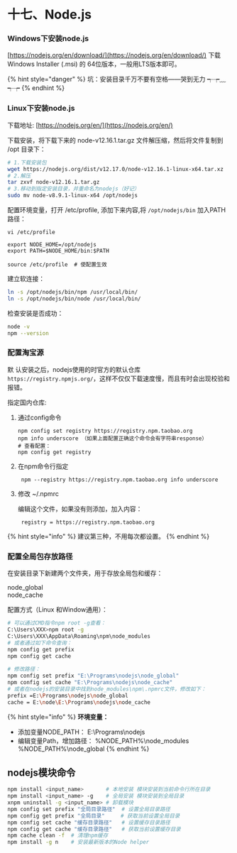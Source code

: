 # 十七、Node.js

### Windows下安装node.js <a id="windows&#x4E0B;&#x5B89;&#x88C5;nodejs"></a>

[https://nodejs.org/en/download/](https://nodejs.org/en/download/) 下载 Windows Installer \(.msi\) 的 64位版本，一般用LTS版本即可。

{% hint style="danger" %}
 坑：安装目录千万不要有空格——哭到无力 ┭┮﹏┭┮
{% endhint %}

### Linux下安装node.js <a id="linux&#x4E0B;&#x5B89;&#x88C5;nodejs"></a>

下载地址: [https://nodejs.org/en/](https://nodejs.org/en/)

下载安装，将下载下来的 node-v12.16.1.tar.gz 文件解压缩，然后将文件复制到 /opt 目录下：

```bash
# 1.下载安装包
wget https://nodejs.org/dist/v12.17.0/node-v12.16.1-linux-x64.tar.xz
# 2.解压
tar zxvf node-v12.16.1.tar.gz
# 3.移动到指定安装目录，并重命名为nodejs（好记）
sudo mv node-v8.9.1-linux-x64 /opt/nodejs
```

 配置环境变量，打开 /etc/profile, 添加下来内容,将 `/opt/nodejs/bin` 加入PATH 路径：

```
vi /etc/profile

export NODE_HOME=/opt/nodejs
export PATH=$NODE_HOME/bin:$PATH

source /etc/profile  # 使配置生效
```

建立软连接：

```bash
ln -s /opt/nodejs/bin/npm /usr/local/bin/
ln -s /opt/nodejs/bin/node /usr/local/bin/
```

检查安装是否成功：

```bash
node -v
npm --version
```

### 配置淘宝源

默 认安装之后，nodejs使用的时官方的默认仓库 `https://registry.npmjs.org/`，这样不仅仅下载速度慢，而且有时会出现校验和报错。

指定国内仓库:

1. 通过config命令

   ```text
   npm config set registry https://registry.npm.taobao.org
   npm info underscore （如果上面配置正确这个命令会有字符串response）
   # 查看配置：
   npm config get registry 
   ```

2. 在npm命令行指定

   ```text
    npm --registry https://registry.npm.taobao.org info underscore
   ```

3. 修改 ~/.npmrc

   编辑这个文件，如果没有则添加，加入内容：

   ```text
    registry = https://registry.npm.taobao.org
   ```

{% hint style="info" %}
 建议第三种，不用每次都设置。
{% endhint %}

### 配置全局包存放路径

在安装目录下新建两个文件夹，用于存放全局包和缓存：

node\_global  
node\_cache

配置方式（Linux 和Window通用）：

```bash
# 可以通过CMD指令npm root -g查看：
C:\Users\XXX>npm root -g
C:\Users\XXX\AppData\Roaming\npm\node_modules
# 或者通过如下命令查询：
npm config get prefix
npm config get cache
 
# 修改路径：
npm config set prefix "E:\Programs\nodejs\node_global"
npm config set cache "E:\Programs\nodejs\node_cache"
# 或者在nodejs的安装目录中找到node_modules\npm\.npmrc文件，修改如下：
prefix =E:\Programs\nodejs\node_global
cache = E:\node\E:\Programs\nodejs\node_cache
```

{% hint style="info" %}
 **环境变量：**

* 添加变量NODE\_PATH： E:\Programs\nodejs
* 编辑变量Path，增加路径： %NODE\_PATH%\node\_modules %NODE\_PATH%\node\_global
{% endhint %}

## nodejs模块命令 <a id="nodejs%E6%A8%A1%E5%9D%97%E5%91%BD%E4%BB%A4%3A"></a>

```bash
npm install <input_name>       # 本地安装 模块安装到当前命令行所在目录
npm install <input_name> -g    # 全局安装 模块安装到全局目录
xnpm uninstall -g <input_name> # 卸载模块
npm config set prefix "全局目录路径"  # 设置全局目录路径
npm config get prefix "全局目录"     # 获取当前设置全局目录
npm config set cache "缓存目录路径"   # 设置缓存目录路径
npm config get cache "缓存目录路径"   # 获取当前设置缓存目录
npm cache clean -f  # 清理npm缓存
npm install -g n    # 安装最新版本的Node helper
```



